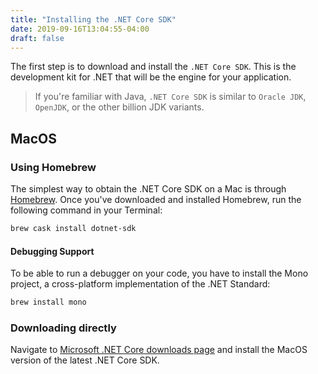 ```yaml
---
title: "Installing the .NET Core SDK"
date: 2019-09-16T13:04:55-04:00
draft: false
---
```


The first step is to download and install the `.NET Core SDK`. 
This is the development kit for .NET that will be the engine for your application.

> If you're familiar with Java, `.NET Core SDK` is similar to `Oracle JDK`, `OpenJDK`, or the 
> other billion JDK variants.

## MacOS

### Using Homebrew

The simplest way to obtain the .NET Core SDK on a Mac is through [Homebrew](https://brew.sh). 
Once you've downloaded and installed Homebrew, run the following command in your Terminal:

```bash
brew cask install dotnet-sdk
```

#### Debugging Support

To be able to run a debugger on your code, you have to install the Mono project, a cross-platform implementation 
of the .NET Standard:

```bash
brew install mono
```

### Downloading directly

Navigate to <a href="https://dotnet.microsoft.com/download" target="_blank">Microsoft .NET Core downloads page</a> 
and install the MacOS version of the latest .NET Core SDK.

 
